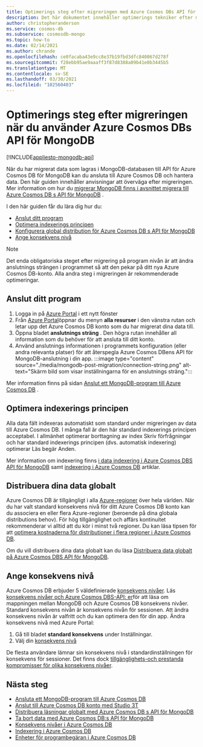 ```yaml
---
title: Optimerings steg efter migreringen med Azure Cosmos DBs API för MongoDB
description: Det här dokumentet innehåller optimerings tekniker efter migrering från MongoDB till Azure Cosmos DB s APi för mongo DB.
author: christopheranderson
ms.service: cosmos-db
ms.subservice: cosmosdb-mongo
ms.topic: how-to
ms.date: 02/14/2021
ms.author: chrande
ms.openlocfilehash: ce0facaba43e9cc8e37b19fbd3dfc840067d278f
ms.sourcegitcommit: f28ebb95ae9aaaff3f87d8388a09b41e0b3445b5
ms.translationtype: MT
ms.contentlocale: sv-SE
ms.lasthandoff: 03/30/2021
ms.locfileid: "102560403"
---
```

# <a name="post-migration-optimization-steps-when-using-azure-cosmos-dbs-api-for-mongodb"></a>Optimerings steg efter migreringen när du använder Azure Cosmos DBs API för MongoDB
[!INCLUDE[appliesto-mongodb-api](includes/appliesto-mongodb-api.md)]

När du har migrerat data som lagras i MongoDB-databasen till API för Azure Cosmos DB för MongoDB kan du ansluta till Azure Cosmos DB och hantera data. Den här guiden innehåller anvisningar att överväga efter migreringen. Mer information om hur du [migrerar MongoDB finns i avsnittet migrera till Azure Cosmos DB s API för MongoDB](../dms/tutorial-mongodb-cosmos-db.md) .

I den här guiden får du lära dig hur du:

- [Anslut ditt program](#connect-your-application)
- [Optimera indexerings principen](#optimize-the-indexing-policy)
- [Konfigurera global distribution för Azure Cosmos DB s API för MongoDB](#globally-distribute-your-data)
- [Ange konsekvens nivå](#set-consistency-level)

> [!NOTE]
> Det enda obligatoriska steget efter migrering på program nivån är att ändra anslutnings strängen i programmet så att den pekar på ditt nya Azure Cosmos DB-konto. Alla andra steg i migreringen är rekommenderade optimeringar.
>

## <a name="connect-your-application"></a>Anslut ditt program

1. Logga in på [Azure Portal](https://www.portal.azure.com/) i ett nytt fönster
2. Från [Azure Portal](https://www.portal.azure.com/)öppnar du menyn **alla resurser** i den vänstra rutan och letar upp det Azure Cosmos DB konto som du har migrerat dina data till.
3. Öppna bladet **anslutnings sträng** . Den högra rutan innehåller all information som du behöver för att ansluta till ditt konto.
4. Använd anslutnings informationen i programmets konfiguration (eller andra relevanta platser) för att återspegla Azure Cosmos DBens API för MongoDB-anslutning i din app.
:::image type="content" source="./media/mongodb-post-migration/connection-string.png" alt-text="Skärm bild som visar inställningarna för en anslutnings sträng.":::

Mer information finns på sidan [Anslut ett MongoDB-program till Azure Cosmos DB](connect-mongodb-account.md) .

## <a name="optimize-the-indexing-policy"></a>Optimera indexerings principen

Alla data fält indexeras automatiskt som standard under migreringen av data till Azure Cosmos DB. I många fall är den här standard indexerings principen acceptabel. I allmänhet optimerar borttagning av index Skriv förfrågningar och har standard indexerings principen (dvs. automatisk indexering) optimerar Läs begär Anden.

Mer information om indexering finns [i data indexering i Azure Cosmos DBS API för MongoDB](mongodb-indexing.md) samt [indexering i Azure Cosmos DB](index-overview.md) artiklar.

## <a name="globally-distribute-your-data"></a>Distribuera dina data globalt

Azure Cosmos DB är tillgängligt i alla [Azure-regioner](https://azure.microsoft.com/regions/#services) över hela världen. När du har valt standard konsekvens nivå för ditt Azure Cosmos DB konto kan du associera en eller flera Azure-regioner (beroende på dina globala distributions behov). För hög tillgänglighet och affärs kontinuitet rekommenderar vi alltid att du kör i minst två regioner. Du kan läsa tipsen för att [optimera kostnaderna för distributioner i flera regioner i Azure Cosmos DB](optimize-cost-regions.md).

Om du vill distribuera dina data globalt kan du läsa [Distribuera data globalt på Azure Cosmos DBS API för MongoDB](tutorial-global-distribution-mongodb.md).

## <a name="set-consistency-level"></a>Ange konsekvens nivå

Azure Cosmos DB erbjuder 5 väldefinierade [konsekvens nivåer](consistency-levels.md). Läs [konsekvens nivåer och Azure Cosmos DBS-API: er](./consistency-levels.md)för att läsa om mappningen mellan MongoDB och Azure Cosmos DB konsekvens nivåer. Standard konsekvens nivån är konsekvens nivån för sessionen. Att ändra konsekvens nivån är valfritt och du kan optimera den för din app. Ändra konsekvens nivå med Azure Portal:

1. Gå till bladet **standard konsekvens** under Inställningar.
2. Välj din [konsekvens nivå](consistency-levels.md)

De flesta användare lämnar sin konsekvens nivå i standardinställningen för konsekvens för sessioner. Det finns dock [tillgänglighets-och prestanda kompromisser för olika konsekvens nivåer](./consistency-levels.md).

## <a name="next-steps"></a>Nästa steg

* [Ansluta ett MongoDB-program till Azure Cosmos DB](connect-mongodb-account.md)
* [Anslut till Azure Cosmos DB konto med Studio 3T](mongodb-mongochef.md)
* [Distribuera läsningar globalt med Azure Cosmos DB s API för MongoDB](mongodb-readpreference.md)
* [Ta bort data med Azure Cosmos DB:s API för MongoDB](mongodb-time-to-live.md)
* [Konsekvens nivåer i Azure Cosmos DB](consistency-levels.md)
* [Indexering i Azure Cosmos DB](index-overview.md)
* [Enheter för programbegäran i Azure Cosmos DB](request-units.md)